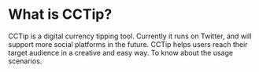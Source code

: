 # What is CCTip?

CCTip is a digital currency tipping tool. Currently it runs on Twitter, and will support more social platforms in the future. CCTip helps users reach their target audience in a creative and easy way. To know about the usage scenarios.


